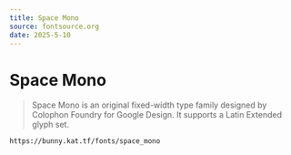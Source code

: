 ```yaml
---
title: Space Mono
source: fontsource.org
date: 2025-5-10
---
```


# Space Mono

> Space Mono is an original fixed-width type family designed by Colophon Foundry for Google Design. It supports a Latin Extended glyph set.

```text title="Paste the font link in your Revenge app"
https://bunny.kat.tf/fonts/space_mono
```